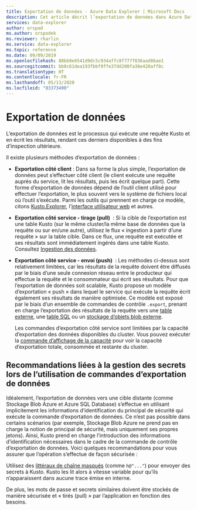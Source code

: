 ```yaml
---
title: Exportation de données - Azure Data Explorer | Microsoft Docs
description: Cet article décrit l’exportation de données dans Azure Data Explorer.
services: data-explorer
author: orspod
ms.author: orspodek
ms.reviewer: rkarlin
ms.service: data-explorer
ms.topic: reference
ms.date: 09/09/2019
ms.openlocfilehash: 88bb9e6541d9dc5c934affc8f777f836aad86ae1
ms.sourcegitcommit: bb8c61dea193fbbf9ffe37dd200fa36e428aff8c
ms.translationtype: HT
ms.contentlocale: fr-FR
ms.lasthandoff: 05/13/2020
ms.locfileid: "83373490"
---
```

# <a name="data-export"></a>Exportation de données

L’exportation de données est le processus qui exécute une requête Kusto et en écrit les résultats, rendant ces derniers disponibles à des fins d’inspection ultérieure.

Il existe plusieurs méthodes d’exportation de données :

* **Exportation côté client** : Dans sa forme la plus simple, l’exportation de données peut s’effectuer côté client (le client exécute une requête auprès du service, lit les résultats, puis les écrit quelque part). Cette forme d’exportation de données dépend de l’outil client utilisé pour effectuer l’exportation, le plus souvent vers le système de fichiers local où l’outil s’exécute. Parmi les outils qui prennent en charge ce modèle, citons [Kusto.Explorer](../../tools/kusto-explorer.md), l’[interface utilisateur web](../../../web-query-data.md) et autres.

* **Exportation côté service - tirage (pull)**  : Si la cible de l’exportation est une table Kusto (sur le même cluster/la même base de données que la requête ou sur en/une autre), utilisez le flux « ingestion à partir d’une requête » sur la table cible. Dans ce flux, une requête est exécutée et ses résultats sont immédiatement ingérés dans une table Kusto. Consultez [Ingestion des données](../data-ingestion/index.md).



* **Exportation côté service - envoi (push)**  : Les méthodes ci-dessus sont relativement limitées, car les résultats de la requête doivent être diffusés par le biais d’une seule connexion réseau entre le producteur qui effectue la requête et le consommateur qui écrit ses résultats. Pour que l’exportation de données soit scalable, Kusto propose un modèle d’exportation « push » dans lequel le service qui exécute la requête écrit également ses résultats de manière optimisée. Ce modèle est exposé par le biais d’un ensemble de commandes de contrôle `.export`, prenant en charge l’exportation des résultats de la requête vers une [table externe](export-data-to-an-external-table.md), une [table SQL](export-data-to-sql.md) ou un [stockage d’objets blob externe](export-data-to-storage.md).
  
  Les commandes d’exportation côté service sont limitées par la capacité d’exportation des données disponibles du cluster. 
  Vous pouvez exécuter la [commande d’affichage de la capacité](../../management/diagnostics.md#show-capacity) pour voir la capacité d’exportation totale, consommée et restante du cluster.

## <a name="recommendations-for-secret-management-when-using-data-export-commands"></a>Recommandations liées à la gestion des secrets lors de l’utilisation de commandes d’exportation de données

Idéalement, l’exportation de données vers une cible distante (comme Stockage Blob Azure et Azure SQL Database) s’effectue en utilisant implicitement les informations d’identification du principal de sécurité qui exécute la commande d’exportation de données. Ce n’est pas possible dans certains scénarios (par exemple, Stockage Blob Azure ne prend pas en charge la notion de principal de sécurité, mais uniquement ses propres jetons). Ainsi, Kusto prend en charge l’introduction des informations d’identification nécessaires dans le cadre de la commande de contrôle d’exportation de données. Voici quelques recommandations pour vous assurer que l’opération s’effectue de façon sécurisée :

Utilisez des [littéraux de chaîne masqués](../../query/scalar-data-types/string.md#obfuscated-string-literals) (comme `h@"..."`) pour envoyer des secrets à Kusto.
Kusto les lit alors à vitesse variable pour qu’ils n’apparaissent dans aucune trace émise en interne.

De plus, les mots de passe et secrets similaires doivent être stockés de manière sécurisée et « tirés (pull) » par l’application en fonction des besoins.
